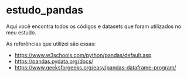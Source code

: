 # estudo_pandas
Aqui você encontra todos os códigos e datasets que foram utilizados no meu estudo.

As referências que utilizei são essas:
- https://www.w3schools.com/python/pandas/default.asp
- https://pandas.pydata.org/docs/
- https://www.geeksforgeeks.org/easy/pandas-dataframe-program/
